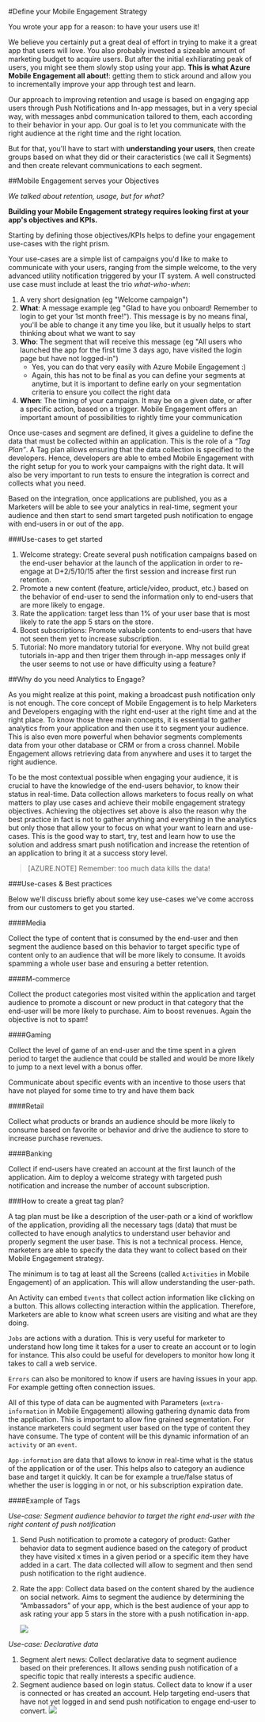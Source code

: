 <properties 
	pageTitle="Define your Mobile Engagement Strategy" 
	description="Learn how to use onboard and optimize your Mobile Engagement with Analytics and Push Notifications." 
	services="mobile-engagement" 
	documentationCenter="Mobile" 
	authors="kpiteira" 
	manager="dwrede" 
	editor="" />

<tags 
	ms.service="mobile-engagement" 
	ms.workload="mobile" 
	ms.tgt_pltfrm="" 
	ms.devlang="" 
	ms.topic="article" 
	ms.date="02/10/2015" 
	ms.author="kapiteir" />

#Define your Mobile Engagement Strategy

You wrote your app for a reason: to have your users use it!

We believe you certainly put a great deal of effort in trying to make it a great app that users will love. You also probably invested a sizeable amount of marketing budget to acquire users. But after the initial exhiliarating peak of users, you might see them slowly stop using your app. **This is what Azure Mobile Engagement all about!**: getting them to stick around and allow you to incrementally improve your app through test and learn.

Our approach to improving retention and usage is based on engaging app users through Push Notifications and In-app messages, but in a very special way, with messages anbd communication tailored to them, each according to their behavior in your app. Our goal is to let you communicate with the right audience at the right time and the right location.

But for that, you'll have to start with **understanding your users**, then create groups based on what they did or their caracteristics (we call it Segments) and then create relevant communications to each segment.

##Mobile Engagement serves your Objectives

*We talked about retention, usage, but for what?*

**Building your Mobile Engagement strategy requires looking first at your app's objectives and KPIs.**

Starting by defining those objectives/KPIs helps to define your engagement use-cases with the right prism. 

Your use-cases are a simple list of campaigns you'd like to make to communicate with your users, ranging from the simple welcome, to the very advanced utility notification triggered by your IT system. A well constructed use case must include at least the trio *what-who-when*:

1. A very short designation (eg "Welcome campaign")
2. **What**: A message example (eg "Glad to have you onboard! Remember to login to get your 1st month free!"). This message is by no means final, you'll be able to change it any time you like, but it usually helps to start thinking about what we want to say
3. **Who**: The segment that will receive this message (eg "All users who launched the app for the first time 3 days ago, have visited the login page but have not logged-in")
	- Yes, you can do that very easily with Azure Mobile Engagement :)
	- Again, this has not to be final as you can define your segments at anytime, but it is important to define early on your segmentation criteria to ensure you collect the right data
4. **When**: The timing of your campaign. It may be on a given date, or after a specific action, based on a trigger. Mobile Engagement offers an important amount of possibilities to rightly time your communication

Once use-cases and segment are defined, it gives a guideline to define the data that must be collected within an application. This is the role of a *“Tag Plan”*. A Tag plan allows ensuring that the data collection is specified to the developers. Hence, developers are able to embed Mobile Engagement with the right setup for you to work your campaigns with the right data. It will also be very important to run tests to ensure the integration is correct and collects what you need.

Based on the integration, once applications are published, you as a Marketers will be able to see your analytics in real-time, segment your audience and then start to send smart targeted push notification to engage with end-users in or out of the app.

###Use-cases to get started
1. Welcome strategy: Create several push notification campaigns based on the end-user behavior at the launch of the application in order to re-engage at D+2/5/10/15 after the first session and increase first run retention.	
2. Promote a new content (feature, article/video, product, etc.) based on the behavior of end-user to send the information only to end-users that are more likely to engage.	
3. Rate the application: target less than 1% of your user base that is most likely to rate the app 5 stars on the store.	
4. Boost subscriptions: Promote valuable contents to end-users that have not seen them yet to increase subscription.
5. Tutorial: No more mandatory tutorial for everyone. Why not build great tutorials in-app and then triger them through in-app messages only if the user seems to not use or have difficulty using a feature?

##Why do you need Analytics to Engage?

As you might realize at this point, making a broadcast push notification only is not enough. The core concept of Mobile Engagement is to help Marketers and Developers engaging with the right end-user at the right time and at the right place. To know those three main concepts, it is essential to gather analytics from your application and then use it to segment your audience. This is also even more powerful when behavior segments complements data from your other database or CRM or from a cross channel. Mobile Engagement allows retrieving data from anywhere and uses it to target the right audience.

To be the most contextual possible when engaging your audience, it is crucial to have the knowledge of the end-users behavior, to know their status in real-time. Data collection allows marketers to focus really on what matters to play use cases and achieve their mobile engagement strategy objectives. Achieving the objectives set above is also the reason why the best practice in fact is not to gather anything and everything in the analytics but only those that allow your to focus on what your want to learn and use-cases. This is the good way to start, try, test and learn how to use the solution and address smart push notification and increase the retention of an application to bring it at a success story level.

>[AZURE.NOTE] Remember: too much data kills the data!

###Use-cases & Best practices

Below we'll discuss briefly about some key use-cases we've come accross from our customers to get you started.

####Media

Collect the type of content that is consumed by the end-user and then segment the audience based on this behavior to target specific type of content only to an audience that will be more likely to consume. It avoids spamming a whole user base and ensuring a better retention.

####M-commerce

Collect the product categories most visited within the application and target audience to promote a discount or new product in that  category that the end-user will be more likely to purchase. Aim to boost revenues. Again the objective is not to spam!

####Gaming

Collect the level of game of an end-user and the time spent in a given period to target the audience that could be stalled and would be more likely to jump to a next level with a bonus offer.

Communicate about specific events with an incentive to those users that have not played for some time to try and have them back

####Retail

Collect what products or brands an audience should be more likely to consume based on favorite or behavior and drive the audience to store to increase purchase revenues.

####Banking

Collect if end-users have created an account at the first launch of the application. Aim to deploy a welcome strategy with targeted push notification and increase the number of account subscription. 

###How to create a great tag plan?

A tag plan must be like a description of the user-path or a kind of workflow of the application, providing all the necessary tags (data) that must be collected to have enough analytics to understand user behavior and properly segment the user base. This is not a technical process. Hence, marketers are able to specify the data they want to collect based on their Mobile Engagement strategy.
 
The minimum is to tag at least all the Screens (called `Activities` in Mobile Engagement) of an application. This will allow understanding the user-path. 

An Activity can embed `Events` that collect action information like clicking on a button. This allows collecting interaction within the application. Therefore, Marketers are able to know what screen users are visiting and what are they doing. 

`Jobs` are actions with a duration. This is very useful for marketer to understand how long time it takes for a user to create an account or to login for instance. This also could be useful for developers to monitor how long it takes to call a web service. 

`Errors` can also be monitored to know if users are having issues in your app. For example getting often connection issues. 

All of this type of data can be augmented with Parameters (`extra-information` in Mobile Engagement) allowing gathering dynamic data from the application. This is important to allow fine grained segmentation. For instance marketers could segment user based on the type of content they have consume. The type of content will be this dynamic information of an `activity` or an `event`. 

`App-information` are data that allows to know in real-time what is the status of the application or of the user. This helps also to category an audience base and target it quickly. It can be for example a true/false status of whether the user is logging in or not, or his subscription expiration date.

####Example of Tags

*Use-case: Segment audience behavior to target the right end-user with the right content of push notification*

1.	Send Push notification to promote a category of product: Gather behavior data to segment audience based on the category of product they have visited x times in a given period or a specific item they have added in a cart. The data collected will allow to segment and then send push notification to the right audience.
2.	Rate the app: Collect data based on the content shared by the audience on social network. Aims to segment the audience by determining the “Ambassadors” of your app, which is the best audience of your app to ask rating your app 5 stars in the store with a push notification in-app.

	![][1]

*Use-case: Declarative data*
1.	Segment alert news: Collect declarative data to segment audience based on their preferences. It allows sending push notification of a specific topic that really interests a specific audience.
2.	Segment audience based on login status. Collect data to know if a user is connected or has created an account. Help targeting end-users that have not yet logged in and send push notification to engage end-user to convert.
	![][2]

<!-- Images. -->
[1]: ./media/mobile-engagement-define-your-engagement-strategy/use-case1.png
[2]: ./media/mobile-engagement-define-your-engagement-strategy/use-case2.png
